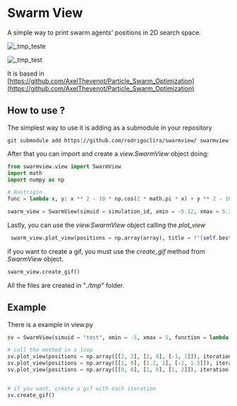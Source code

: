 # Swarm View

A simple way to print swarm agents' positions in 2D search space. 


![_tmp_teste](https://user-images.githubusercontent.com/276077/210286948-f9d0c028-1b42-4f6c-9453-b7258b860ca1.gif)


![_tmp_test](https://user-images.githubusercontent.com/276077/210287110-0f3423f1-3568-4afe-9e03-ba7d81cc572a.gif)


It is based in [https://github.com/AxelThevenot/Particle_Swarm_Optimization](https://github.com/AxelThevenot/Particle_Swarm_Optimization)

## How to use ?
The simplest way to use it is adding as a submodule in your repository

```
git submodule add https://github.com/rodrigoclira/swarmview/ swarmview
```

After that you can import and create a _view.SwarmView_ object doing: 

```python
from swarmview.view import SwarmView
import math
import numpy as np

# Rastrigin 
func = lambda x, y: x ** 2 - 10 * np.cos(2 * math.pi * x) + y ** 2 - 10 * np.cos(2 * math.pi * y)

swarm_view = SwarmView(simuid = simulation_id, xmin = -5.12, xmax = 5.12, is_3d = False, function = func )
```

Lastly, you can use the _view.SwarmView_ object calling the _plot_view_

```python
 swarm_view.plot_view(positions = np.array(array), title = f"{self.best_fit} - IT =({self.best_fit_it}) W={self.curr_ai_pack}", iteration=iteration)
```

if you want to create a gif, you must use the _create_gif_ method from _SwarmView_ object.

```python
swarm_view.create_gif()
```

All the files are created in "_./tmp_" folder.

## Example

There is a example in view.py 

```python
sv = SwarmView(simuid = "test", xmin = -5, xmax = 5, function = lambda x, y: x**2 + y**2, is_3d = False)

# call the method in a loop
sv.plot_view(positions = np.array([[2, 2], [2, 0], [-1, 1]]), iteration = 0, save = True)
sv.plot_view(positions = np.array([[1, 0], [1.2, 1], [-2, 1.5]]), iteration = 1, save = True)
sv.plot_view(positions = np.array([[0, 0], [1, 0], [1, 2]]), iteration = 2, save = True)


# if you want, create a gif with each iteration
sv.create_gif()

```

